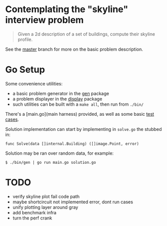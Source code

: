 # Contemplating the "skyline" interview problem

> Given a 2d description of a set of buildings, compute their skyline profile.

See the [master](../../tree/master) branch for more on the basic problem
description.

# Go Setup

Some convenience utilities:
- a basic problem generator in the [gen](./gen) package
- a problem displayer in the [display](./display) package
- such utilities can be built with a `make all`, then run from `./bin/`

There's a [main.go](main harness) provided, as well as some basic [test
cases](solution_test.go).

Solution implementation can start by implementing in `solve.go` the stubbed in:
```golang
func Solve(data []internal.Building) ([]image.Point, error)
```

Solution may be ran over random data, for example:
```shell
$ ./bin/gen | go run main.go solution.go
```

# TODO

- verify skyline plot fail code path
- maybe shortcircuit not implemented error, dont run cases
- unify plotting layer around gray
- add benchmark infra
- turn the perf crank
